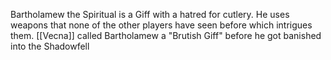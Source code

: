 Bartholamew the Spiritual is a Giff with a hatred for cutlery. He uses weapons that none of the other players have seen before which intrigues them.
[[Vecna]] called Bartholamew a "Brutish Giff" before he got banished into the Shadowfell